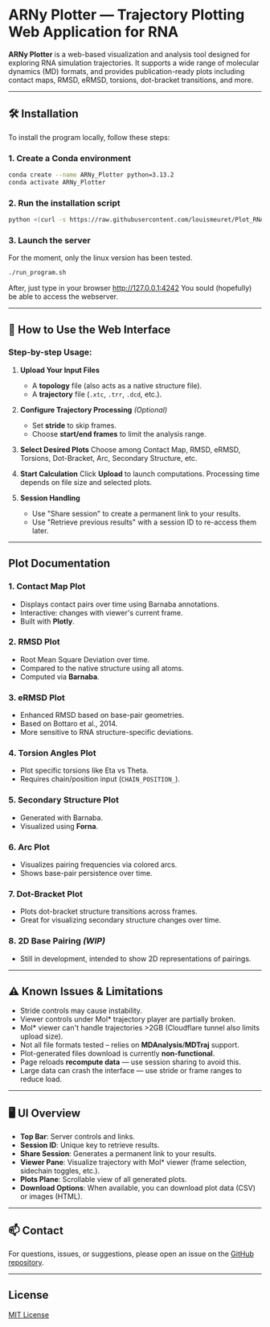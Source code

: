 
# ARNy Plotter — Trajectory Plotting Web Application for RNA

**ARNy Plotter** is a web-based visualization and analysis tool designed for exploring RNA simulation trajectories. It supports a wide range of molecular dynamics (MD) formats, and provides publication-ready plots including contact maps, RMSD, eRMSD, torsions, dot-bracket transitions, and more.

---

## 🛠️ Installation

To install the program locally, follow these steps:

### 1. Create a Conda environment

```bash
conda create --name ARNy_Plotter python=3.13.2
conda activate ARNy_Plotter
````

### 2. Run the installation script

```bash
python <(curl -s https://raw.githubusercontent.com/louismeuret/Plot_RNA2/refs/heads/main/install_script.py) --repo https://github.com/louismeuret/Plot_RNA2 --install-path .
```

### 3. Launch the server

For the moment, only the linux version has been tested.

```bash
./run_program.sh
```

After, just type in your browser http://127.0.0.1:4242
You sould (hopefully) be able to access the webserver.

---

## 🧪 How to Use the Web Interface

### Step-by-step Usage:

1. **Upload Your Input Files**

   * A **topology** file (also acts as a native structure file).
   * A **trajectory** file (`.xtc`, `.trr`, `.dcd`, etc.).

2. **Configure Trajectory Processing** *(Optional)*

   * Set **stride** to skip frames.
   * Choose **start/end frames** to limit the analysis range.

3. **Select Desired Plots**
   Choose among Contact Map, RMSD, eRMSD, Torsions, Dot-Bracket, Arc, Secondary Structure, etc.

4. **Start Calculation**
   Click **Upload** to launch computations. Processing time depends on file size and selected plots.

5. **Session Handling**

   * Use "Share session" to create a permanent link to your results.
   * Use "Retrieve previous results" with a session ID to re-access them later.

---

## Plot Documentation

### 1. Contact Map Plot

* Displays contact pairs over time using Barnaba annotations.
* Interactive: changes with viewer's current frame.
* Built with **Plotly**.

### 2. RMSD Plot

* Root Mean Square Deviation over time.
* Compared to the native structure using all atoms.
* Computed via **Barnaba**.

### 3. eRMSD Plot

* Enhanced RMSD based on base-pair geometries.
* Based on Bottaro et al., 2014.
* More sensitive to RNA structure-specific deviations.

### 4. Torsion Angles Plot

* Plot specific torsions like Eta vs Theta.
* Requires chain/position input (`CHAIN_POSITION_`).

### 5. Secondary Structure Plot

* Generated with Barnaba.
* Visualized using **Forna**.

### 6. Arc Plot

* Visualizes pairing frequencies via colored arcs.
* Shows base-pair persistence over time.

### 7. Dot-Bracket Plot

* Plots dot-bracket structure transitions across frames.
* Great for visualizing secondary structure changes over time.

### 8. 2D Base Pairing *(WIP)*

* Still in development, intended to show 2D representations of pairings.

---

## ⚠️ Known Issues & Limitations

* Stride controls may cause instability.
* Viewer controls under Mol\* trajectory player are partially broken.
* Mol\* viewer can't handle trajectories >2GB (Cloudflare tunnel also limits upload size).
* Not all file formats tested – relies on **MDAnalysis**/**MDTraj** support.
* Plot-generated files download is currently **non-functional**.
* Page reloads **recompute data** — use session sharing to avoid this.
* Large data can crash the interface — use stride or frame ranges to reduce load.

---

## 🖥️ UI Overview

* **Top Bar**: Server controls and links.
* **Session ID**: Unique key to retrieve results.
* **Share Session**: Generates a permanent link to your results.
* **Viewer Pane**: Visualize trajectory with Mol\* viewer (frame selection, sidechain toggles, etc.).
* **Plots Plane**: Scrollable view of all generated plots.
* **Download Options**: When available, you can download plot data (CSV) or images (HTML).

---

## 📫 Contact

For questions, issues, or suggestions, please open an issue on the [GitHub repository](https://github.com/louismeuret/Plot_RNA2).

---

## License

[MIT License](LICENSE)


